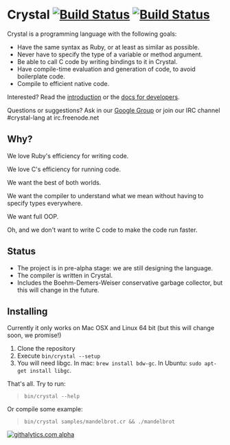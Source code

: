 Crystal [![Build Status](https://travis-ci.org/manastech/crystal.png)](https://travis-ci.org/manastech/crystal) [![Build Status](https://drone.io/github.com/manastech/crystal/status.png)](https://drone.io/github.com/manastech/crystal/latest)
=======

Crystal is a programming language with the following goals:

* Have the same syntax as Ruby, or at least as similar as possible.
* Never have to specify the type of a variable or method argument.
* Be able to call C code by writing bindings to it in Crystal.
* Have compile-time evaluation and generation of code, to avoid boilerplate code.
* Compile to efficient native code.

Interested? Read the [introduction](https://github.com/manastech/crystal/wiki/Introduction) or the [docs for developers](https://github.com/manastech/crystal/wiki/Developers).

Questions or suggestions? Ask in our [Google Group](https://groups.google.com/forum/?fromgroups#!forum/crystal-lang) or join our IRC channel #crystal-lang at irc.freenode.net

Why?
----

We love Ruby's efficiency for writing code.

We love C's efficiency for running code.

We want the best of both worlds.

We want the compiler to understand what we mean without having to specify types everywhere.

We want full OOP.

Oh, and we don't want to write C code to make the code run faster.

Status
------

* The project is in pre-alpha stage: we are still designing the language.
* The compiler is written in Crystal.
* Includes the Boehm-Demers-Weiser conservative garbage collector, but this will change in the future.

Installing
----------

Currently it only works on Mac OSX and Linux 64 bit (but this will change soon, we promise!)

1. Clone the repository
1. Execute `bin/crystal --setup`
1. You will need libgc. In mac: `brew install bdw-gc`. In Ubuntu: `sudo apt-get install libgc`.

That's all. Try to run:

> `bin/crystal --help`

Or compile some example:

> `bin/crystal samples/mandelbrot.cr && ./mandelbrot`

[![githalytics.com alpha](https://cruel-carlota.pagodabox.com/25b65355cae65602787d6952d0bdb8cf "githalytics.com")](http://githalytics.com/manastech/crystal)
